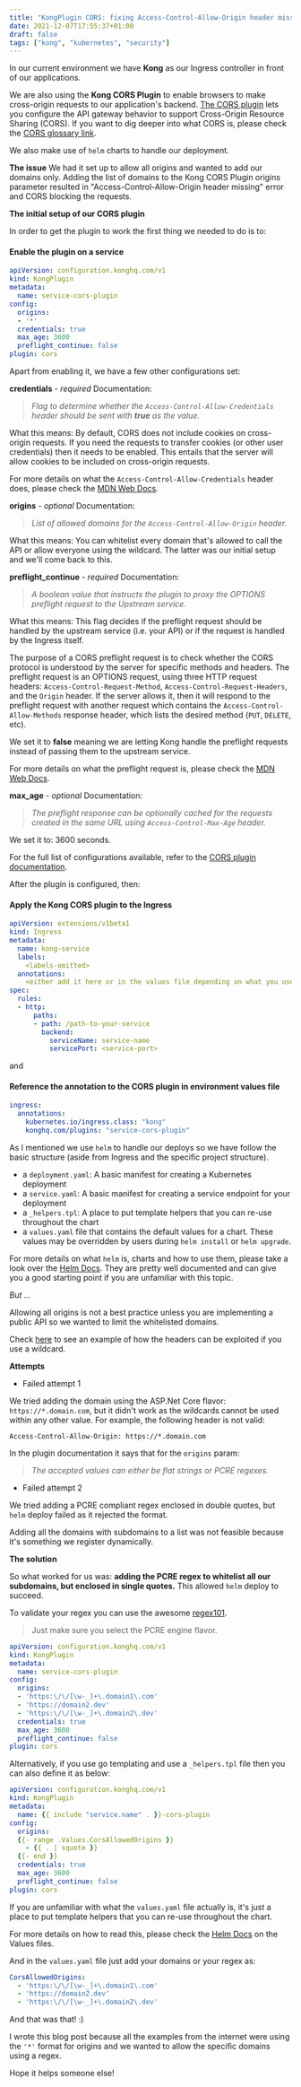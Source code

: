 ```yaml
---
title: "KongPlugin CORS: fixing Access-Control-Allow-Origin header missing error"
date: 2021-12-07T17:55:37+01:00
draft: false
tags: ["kong", "kubernetes", "security"]
---
```

In our current environment we have **Kong** as our Ingress controller in front of our applications.
 
We are also using the **Kong CORS Plugin** to enable browsers to make cross-origin requests to our application's backend. [The CORS plugin](https://docs.konghq.com/hub/kong-inc/cors/) lets you configure the API gateway behavior to support Cross-Origin Resource Sharing (CORS). If you want to dig deeper into what CORS is, please check the [CORS glossary link](https://developer.mozilla.org/en-US/docs/Glossary/CORS).

We also make use of `helm` charts to handle our deployment.

**The issue**
We had it set up to allow all origins and wanted to add our domains only. Adding the list of domains to the Kong CORS Plugin origins parameter resulted in "Access-Control-Allow-Origin header missing" error and CORS blocking the requests.

**The initial setup of our CORS plugin**

In order to get the plugin to work the first thing we needed to do is to:

#### Enable the plugin on a service
```yml
apiVersion: configuration.konghq.com/v1
kind: KongPlugin
metadata:
  name: service-cors-plugin
config: 
  origins:
  - '*'
  credentials: true
  max_age: 3600
  preflight_continue: false
plugin: cors
```

Apart from enabling it, we have a few other configurations set:

**credentials** - _required_ 
Documentation:
>_Flag to determine whether the `Access-Control-Allow-Credentials` header should be sent with **true** as the value._

What this means:
By default, CORS does not include cookies on cross-origin requests. If you need the requests to transfer cookies (or other user credentials) then it needs to be enabled. This entails that the server will allow cookies to be included on cross-origin requests.

For more details on what the `Access-Control-Allow-Credentials` header does, please check the [MDN Web Docs](https://developer.mozilla.org/en-US/docs/Web/HTTP/Headers/Access-Control-Allow-Credentials).

**origins** - _optional_
Documentation:
>_List of allowed domains for the `Access-Control-Allow-Origin` header._

What this means:
You can whitelist every domain that's allowed to call the API or allow everyone using the wildcard.
The latter was our initial setup and we'll come back to this.

**preflight_continue** - _required_
Documentation:
>_A boolean value that instructs the plugin to proxy the OPTIONS preflight request to the Upstream service._

What this means:
This flag decides if the preflight request should be handled by the upstream service (i.e. your API) or if the request is handled by the Ingress itself.

The purpose of a CORS preflight request is to check whether the CORS protocol is understood by the server for specific methods and headers.
The preflight request is an OPTIONS request, using three HTTP request headers: `Access-Control-Request-Method`, `Access-Control-Request-Headers`, and the `Origin` header.
If the server allows it, then it will respond to the preflight request with another request which contains the `Access-Control-Allow-Methods` response header, which lists the desired method (`PUT`, `DELETE`, etc).

We set it to **false** meaning we are letting Kong handle the preflight requests instead of passing them to the upstream service.

For more details on what the preflight request is, please check the [MDN Web Docs](https://developer.mozilla.org/en-US/docs/Glossary/Preflight_request).

**max_age** - _optional_
Documentation:
>_The preflight response can be optionally cached for the requests created in the same URL using `Access-Control-Max-Age` header._

We set it to: 3600 seconds.

For the full list of configurations available, refer to the  [CORS plugin documentation](https://docs.konghq.com/hub/kong-inc/cors/#parameters).

After the plugin is configured, then:
#### Apply the Kong CORS plugin to the Ingress
```yml
apiVersion: extensions/v1beta1
kind: Ingress
metadata:
  name: kong-service
  labels:
    <labels-omitted>
  annotations:
    <either add it here or in the values file depending on what you use>
spec:
  rules:
  - http:
      paths:
      - path: /path-to-your-service
        backend:
          serviceName: service-name
          servicePort: <service-port>
```
and
#### Reference the annotation to the CORS plugin in environment values file

```yml
ingress:
  annotations:
    kubernetes.io/ingress.class: "kong"
    konghq.com/plugins: "service-cors-plugin"
```
As I mentioned we use `helm` to handle our deploys so we have follow the basic structure (aside from Ingress and the specific project structure).
- a `deployment.yaml`: A basic manifest for creating a Kubernetes deployment
- a `service.yaml`: A basic manifest for creating a service endpoint for your deployment
- a `_helpers.tpl`: A place to put template helpers that you can re-use throughout the chart
- a `values.yaml` file that contains the default values for a chart. These values may be overridden by users during `helm install` or `helm upgrade`.

For more details on what `helm` is, charts and how to use them, please take a look over the [Helm Docs](https://helm.sh/docs/chart_template_guide/getting_started/). They are pretty well documented and can give you a good starting point if you are unfamiliar with this topic.

_But ..._

Allowing all origins is not a best practice unless you are implementing a public API so we wanted to limit the whitelisted domains.

Check [here](https://portswigger.net/web-security/cors#server-generated-acao-header-from-client-specified-origin-header) to see an example of how the headers can be exploited if you use a wildcard.

**Attempts**
* Failed attempt 1

We tried adding the domain using the ASP.Net Core flavor: `https://*.domain.com`, but it didn't work as the wildcards cannot be used within any other value. For example, the following header is not valid:
```
Access-Control-Allow-Origin: https://*.domain.com
```

In the plugin documentation it says that for the `origins` param:  
>_The accepted values can either be flat strings or PCRE regexes._

* Failed attempt 2

We tried adding a PCRE compliant regex enclosed in double quotes, but `helm` deploy failed as it rejected the format.

Adding all the domains with subdomains to a list was not feasible because it's something we register dynamically.

**The solution**

So what worked for us was: **adding the PCRE regex to whitelist all our subdomains, but enclosed in single quotes.** This allowed `helm` deploy to succeed.

To validate your regex you can use the awesome [regex101](https://regex101.com/). 
> Just make sure you select the PCRE engine flavor.

```yml
apiVersion: configuration.konghq.com/v1
kind: KongPlugin
metadata:
  name: service-cors-plugin
config: 
  origins:
  - 'https:\/\/[\w-_]+\.domain1\.com'
  - 'https://domain2.dev'
  - 'https:\/\/[\w-_]+\.domain2\.dev'
  credentials: true
  max_age: 3600
  preflight_continue: false
plugin: cors

```
Alternatively, if you use go templating and use a `_helpers.tpl` file then you can also define it as below:
```yml
apiVersion: configuration.konghq.com/v1
kind: KongPlugin
metadata:
  name: {{ include "service.name" . }}-cors-plugin
config: 
  origins:
  {{- range .Values.CorsAllowedOrigins }}
    - {{ . | squote }}
  {{- end }}
  credentials: true
  max_age: 3600
  preflight_continue: false
plugin: cors
```
If you are unfamiliar with what the `values.yaml` file actually is, it's just a place to put template helpers that you can re-use throughout the chart. 

For more details on how to read this, please check the [Helm Docs](https://helm.sh/docs/chart_template_guide/values_files/) on the Values files.

And in the `values.yaml` file just add your domains or your regex as:
```yml
CorsAllowedOrigins: 
  - 'https:\/\/[\w-_]+\.domain1\.com'
  - 'https://domain2.dev'
  - 'https:\/\/[\w-_]+\.domain2\.dev'
```

And that was that! :)

I wrote this blog post because all the examples from the internet were using the `'*'` format for origins and we wanted to allow the specific domains using a regex.

Hope it helps someone else!
